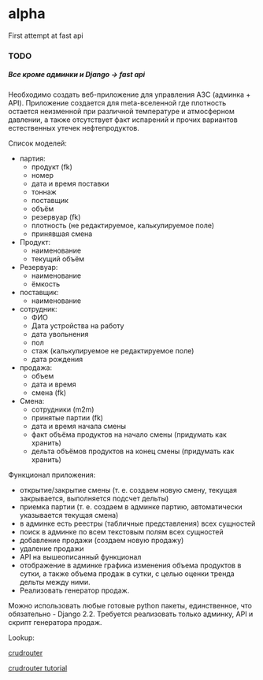 # alpha
First attempt at fast api

### TODO

##### Все кроме админки и Django -> fast api

Необходимо создать веб-приложение для управления АЗС (админка + API).
Приложение создается для meta-вселенной где плотность остается неизменной при различной температуре и атмосферном давлении, 
а также отсутствует факт испарений и прочих вариантов естественных утечек нефтепродуктов.

Список моделей: 
- партия:
    - продукт (fk)
    - номер
    - дата и время поставки
    - тоннаж
    - поставщик
    - объём
    - резервуар (fk)
    - плотность (не редактируемое, калькулируемое поле)
    - принявшая смена
- Продукт:
    - наименование
    - текущий объём
- Резервуар:
    - наименование
    - ёмкость
- поставщик:
    - наименование
- сотрудник:
    - ФИО
    - Дата устройства на работу
    - дата увольнения
    - пол
    - стаж (калькулируемое не редактируемое поле)
    - дата рождения
- продажа:
    - объем
    - дата и время
    - смена (fk)
- Смена:
    - сотрудники (m2m)
    - принятые партии (fk)
    - дата и время начала смены
    - факт объёма продуктов на начало смены (придумать как хранить)
    - дельта объёмов продуктов на конец смены (придумать как хранить)


Функционал приложения:
- открытие/закрытие смены (т. е. создаем новую смену, текущая закрывается, выполняется подсчет дельты)
- приемка партии (т. е. создаем в админке партию, автоматически указывается текущая смена)
- в админке есть реестры (табличные представления) всех сущностей
- поиск в админке по всем текстовым полям всех сущностей
- добавление продажи (создаем новую продажу)
- удаление продажи
- API на вышеописанный функционал
- отображение в админке графика изменения объема продуктов в сутки, а также объема продаж в сутки, с целью оценки тренда дельты между ними.
- Реализовать генератор продаж.

Можно использовать любые готовые python пакеты, единственное, что обязательно - Django 2.2.
Требуется реализовать только админку, API и скрипт генератора продаж.


Lookup:

[crudrouter](https://fastapi-crudrouter.awtkns.com/routing)

[crudrouter tutorial](https://www.youtube.com/watch?v=0xIe2qGZdiM)